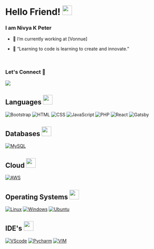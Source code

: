 <h1>Hello Friend! <img src="https://raw.githubusercontent.com/MartinHeinz/MartinHeinz/master/wave.gif" width="30px"></h1>
<h3>I am Nivya K Peter</h3>

- 🔭 I’m currently working at  [Vonnue]

- 💬 “Learning to code is learning to create and innovate.”
<br>
<!-- <p><img src="https://media.giphy.com/media/LnQjpWaON8nhr21vNW/giphy.gif" width="40"><b>I love connecting with different people</b> so if you want to say <b>hi, I'll be happy to meet you!</b> :blush:</p> -->

### Let's Connect 🔗

[![](https://img.shields.io/badge/linkedin-%230077B5.svg?&style=for-the-badge&logo=linkedin&logoColor=white0e76a8)](https://www.linkedin.com/in/nivya-k-peter-074131a2/)

<h2 align="left">Languages <img src="https://media.giphy.com/media/WUlplcMpOCEmTGBtBW/giphy.gif" width="30"></h2>
<p>
   <!-- <img alt="Python" src="https://img.shields.io/badge/Python-14354C?style=for-the-badge&logo=python&logoColor=white"></img> -->
   <img alt="Bootstrap" src="https://img.shields.io/badge/Bootstrap-563D7C?style=for-the-badge&logo=bootstrap&logoColor=white"></img>
   <img alt="HTML" src="https://img.shields.io/badge/HTML5-E34F26?style=for-the-badge&logo=html5&logoColor=white"></img>
   <img alt="CSS" src="https://img.shields.io/badge/CSS3-1572B6?style=for-the-badge&logo=css3&logoColor=white"></img>
   <img alt="JavaScript" src="https://img.shields.io/badge/JavaScript-323330?style=for-the-badge&logo=javascript&logoColor=F7DF1E"></img>
   <img alt="PHP" src="https://img.shields.io/badge/PHP-777BB4?style=for-the-badge&logo=php&logoColor=white"></img>
   <img alt="React" src="https://img.shields.io/badge/React-1572B6?style=for-the-badge&logo=react&logoColor=white"></img>
   <img alt="Gatsby" src="https://img.shields.io/badge/Gatsby-563D7C?style=for-the-badge&logo=gatsby&logoColor=white"></img>
   
</p>



<h2 align="left">Databases <img src="https://media.giphy.com/media/qHzzDO357GwCBpn8uT/giphy.gif" width="30"></h2>
<p>
    <a href="#"><img alt="MySQL" src="https://img.shields.io/badge/MySQL-00000F?style=for-the-badge&logo=mysql&logoColor=white"></a>
   
</p>

<h2 align="left">Cloud  <img src="https://media.giphy.com/media/YlezA6biPoVSwwPXZa/giphy.gif" width="30"></h2>
<p>
   <a href="#"><img alt="AWS" src="https://img.shields.io/badge/Amazon_AWS-232F3E?style=for-the-badge&logo=amazon-aws&logoColor=white"></a>
</p>

<h2 align="left">Operating Systems <img src="https://media.giphy.com/media/XHAv3GveJMXMXSumkO/giphy.gif" width="30"> </h2>
<p>
    <a href="#"><img alt="Linux" src="https://img.shields.io/badge/Linux-FCC624?style=for-the-badge&logo=linux&logoColor=black"></a>
    <a href="#"><img alt="Windows" src="https://img.shields.io/badge/Windows-0078D6?style=for-the-badge&logo=windows&logoColor=white"></a>
    <a href="#"><img alt="Ubuntu" src="https://img.shields.io/badge/Ubuntu-E95420?style=for-the-badge&logo=ubuntu&logoColor=white"></a>
   
</p>

<h2 align="left">IDE's <img src="https://media.giphy.com/media/QssGEmpkyEOhBCb7e1/giphy.gif" width="30"></h2>
<p>
    <a href="#"><img alt="VScode" src="https://img.shields.io/badge/Visual_Studio_Code-0078D4?style=for-the-badge&logo=visual%20studio%20code&logoColor=white"></a>
    <a href="#"><img alt="Pycharm" src="https://img.shields.io/badge/pycharm-143?style=for-the-badge&logo=pycharm&logoColor=black&color=black&labelColor=green"></a>
    <a href="#"><img alt="VIM" src="https://img.shields.io/badge/VIM-%2311AB00.svg?&style=for-the-badge&logo=vim&logoColor=white"></img></a>
</p>




 
